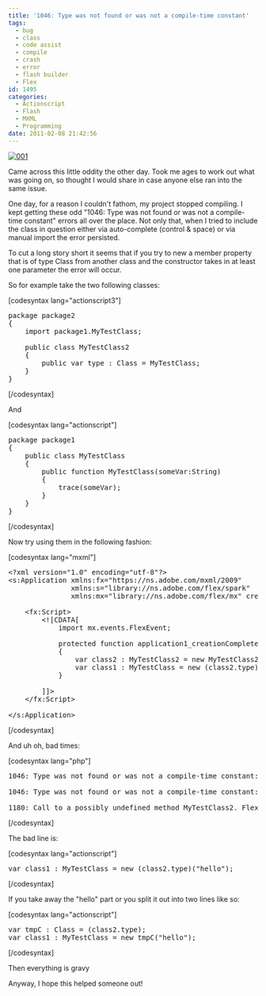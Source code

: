 ```yaml
---
title: '1046: Type was not found or was not a compile-time constant'
tags:
  - bug
  - class
  - code assist
  - compile
  - crash
  - error
  - flash builder
  - Flex
id: 1495
categories:
  - Actionscript
  - Flash
  - MXML
  - Programming
date: 2011-02-08 21:42:56
---
```


[![](https://mikecann.co.uk/wp-content/uploads/2011/02/001.jpg "001")](https://mikecann.co.uk/wp-content/uploads/2011/02/001.jpg)

Came across this little oddity the other day. Took me ages to work out what was going on, so thought I would share in case anyone else ran into the same issue.

One day, for a reason I couldn't fathom, my project stopped compiling. I kept getting these odd "1046: Type was not found or was not a compile-time constant" errors all over the place. Not only that, when I tried to include the class in question either via auto-complete (control &amp; space) or via manual import the error persisted.

To cut a long story short it seems that if you try to new a member property that is of type Class from another class and the constructor takes in at least one parameter the error will occur.

So for example take the two following classes:

[codesyntax lang="actionscript3"]
<pre>package package2
{
	import package1.MyTestClass;

	public class MyTestClass2
	{
		public var type : Class = MyTestClass;
	}
}</pre>
[/codesyntax]

And

[codesyntax lang="actionscript"]
<pre>package package1
{
	public class MyTestClass
	{
		public function MyTestClass(someVar:String)
		{
			trace(someVar);
		}
	}
}</pre>
[/codesyntax]

Now try using them in the following fashion:

[codesyntax lang="mxml"]
<pre>&lt;?xml version="1.0" encoding="utf-8"?&gt;
&lt;s:Application xmlns:fx="https://ns.adobe.com/mxml/2009" 
			   xmlns:s="library://ns.adobe.com/flex/spark" 
			   xmlns:mx="library://ns.adobe.com/flex/mx" creationComplete="application1_creationCompleteHandler(event)"&gt;

	&lt;fx:Script&gt;
		&lt;![CDATA[
			import mx.events.FlexEvent;			

			protected function application1_creationCompleteHandler(event:FlexEvent):void
			{
				var class2 : MyTestClass2 = new MyTestClass2();
				var class1 : MyTestClass = new (class2.type)("hello");
			}

		]]&gt;
	&lt;/fx:Script&gt;

&lt;/s:Application&gt;</pre>
[/codesyntax]

And uh oh, bad times:

[codesyntax lang="php"]
<pre>1046: Type was not found or was not a compile-time constant: MyTestClass.	FlexBugExperiment.mxml	/FlexBugExperiment/src/main	line 14	Flex Problem

1046: Type was not found or was not a compile-time constant: MyTestClass2.	FlexBugExperiment.mxml	/FlexBugExperiment/src/main	line 13	Flex Problem

1180: Call to a possibly undefined method MyTestClass2.	FlexBugExperiment.mxml	/FlexBugExperiment/src/main	line 13	Flex Problem</pre>
[/codesyntax]

The bad line is:

[codesyntax lang="actionscript"]
<pre>var class1 : MyTestClass = new (class2.type)("hello");</pre>
[/codesyntax]

If you take away the "hello" part or you split it out into two lines like so:

[codesyntax lang="actionscript"]
<pre>var tmpC : Class = (class2.type);
var class1 : MyTestClass = new tmpC("hello");</pre>
[/codesyntax]

Then everything is gravy

Anyway, I hope this helped someone out!